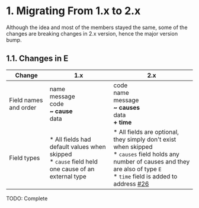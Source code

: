 
[//]: # "This file is generated by [mdoc](https://scalameta.org/mdoc). Do not edit it directly as it will be overwritten. Instead edit corresponding file in docs folder."

# 1. Migrating From 1.x to 2.x

Although the idea and most of the members stayed the same, some of the changes are breaking changes in 2.x version, hence the major version bump.

## 1.1. Changes in E

| Change                | 1.x                                                          | 2.x                                                          |
| --------------------- | ------------------------------------------------------------ | ------------------------------------------------------------ |
| Field names and order | name<br />message<br />code<br />**~ cause**<br />data       | code<br />name<br />message<br />**~ causes**<br />data<br />**+ time** |
| Field types           | * All fields had default values when skipped<br />* `cause` field held one cause of an external type | * All fields are optional, they simply don't exist when skipped<br />* `causes` field holds any number of causes and they are also of type `E`<br />* `time` field is added to address [#26](https://github.com/makiftutuncu/e/issues/26) |

TODO: Complete